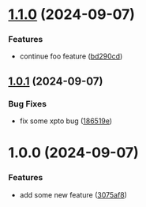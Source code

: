 # [1.1.0](https://github.com/ungaratto93/semver-sample/compare/v1.0.1...v1.1.0) (2024-09-07)


### Features

* continue foo feature ([bd290cd](https://github.com/ungaratto93/semver-sample/commit/bd290cd218f502e76fd50a990cecb1a1cf68ab38))

## [1.0.1](https://github.com/ungaratto93/semver-sample/compare/v1.0.0...v1.0.1) (2024-09-07)


### Bug Fixes

* fix some xpto bug ([186519e](https://github.com/ungaratto93/semver-sample/commit/186519e75af3d6260d60d7bfa25c4742dbc98370))

# 1.0.0 (2024-09-07)


### Features

* add some new feature ([3075af8](https://github.com/ungaratto93/semver-sample/commit/3075af82aa48b0345c96471548b65193a9ac6c21))
